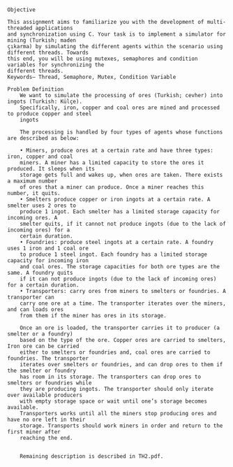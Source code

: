 #
	Objective

	This assignment aims to familiarize you with the development of multi-threaded applications
	and synchronization using C. Your task is to implement a simulator for mining (Turkish; maden
	çıkarma) by simulating the different agents within the scenario using different threads. Towards
	this end, you will be using mutexes, semaphores and condition variables for synchronizing the
	different threads.
	Keywords— Thread, Semaphore, Mutex, Condition Variable

	Problem Definition
		We want to simulate the processing of ores (Turkish; cevher) into ingots (Turkish: Külçe).
		Specifically, iron, copper and coal ores are mined and processed to produce copper and steel
		ingots
		
		The processing is handled by four types of agents whose functions are described as below:
		
		• Miners, produce ores at a certain rate and have three types: iron, copper and coal
		miners. A miner has a limited capacity to store the ores it produced. It sleeps when its
		storage gets full and wakes up, when ores are taken. There exists a maximum number
		of ores that a miner can produce. Once a miner reaches this number, it quits.
		• Smelters produce copper or iron ingots at a certain rate. A smelter uses 2 ores to
		produce 1 ingot. Each smelter has a limited storage capacity for incoming ores. A
		smelter quits, if it cannot not produce ingots (due to the lack of incoming ores) for a
		certain duration.
		• Foundries: produce steel ingots at a certain rate. A foundry uses 1 iron and 1 coal ore
		to produce 1 steel ingot. Each foundry has a limited storage capacity for incoming iron
		and coal ores. The storage capacities for both ore types are the same. A foundry quits
		if it can not produce ingots (due to the lack of incoming ores) for a certain duration.
		• Transporters: carry ores from miners to smelters or foundries. A transporter can
		carry one ore at a time. The transporter iterates over the miners, and can loads ores
		from them if the miner has ores in its storage.
		
		Once an ore is loaded, the transporter carries it to producer (a smelter or a foundry)
		based on the type of the ore. Copper ores are carried to smelters, Iron ore can be carried
		either to smelters or foundries and, coal ores are carried to foundries. The transporter
		iterates over smelters or foundries, and can drop ores to them if the smelter or foundry
		has room in its storage. The transporters can drop ores to smelters or foundries while
		they are producing ingots. The transporter should only iterate over available producers
		with empty storage space or wait until one’s storage becomes available.
		Transporters works until all the miners stop producing ores and have no ore left in their
		storage. Transports should work miners in order and return to the first miner after
		reaching the end.


		Remaining description is described in TH2.pdf.
